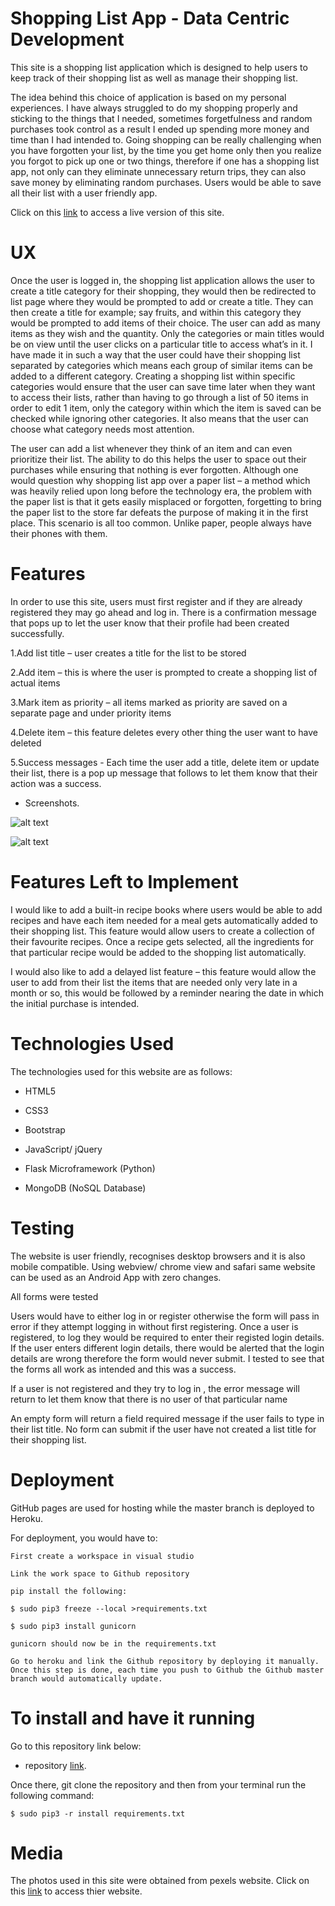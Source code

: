 
# Shopping List App - Data Centric Development

This site is a shopping list application which is designed to help users to keep track of their shopping list as well as manage their shopping list.

The idea behind this choice of application is based on my personal experiences. I have always struggled to do my shopping properly and sticking to the things that I needed, sometimes forgetfulness and random purchases took control as a result I ended up spending more money and time than I had intended to. Going shopping can be really challenging when you have forgotten your list, by the time you get home only then you realize you forgot to pick up one or two things, therefore if one has a shopping list app, not only can they eliminate unnecessary return trips, they can also save money by eliminating random purchases. Users would be able to save all their list with a user friendly app.

Click on this [link](https://dollys-shopping-list.herokuapp.com/) to access a live version of this site.

# UX

Once the user is logged in, the shopping list application allows the user to create a title category for their shopping, they would then be redirected to list page where they would be prompted to add or create a title. They can then create a title for example; say fruits, and within this category they would be prompted to add items of their choice. The user can add as many items as they wish and the quantity. Only the categories or main titles would be on view until the user clicks on a particular title to access what’s in it. I have made it in such a way that the user could have their shopping list separated by categories which means each group of similar items can be added to a different category. Creating a shopping list within specific categories would ensure that the user can save time later when they want to access their lists, rather than having to go through a list of 50 items in order to edit 1 item, only the category within which the item is saved can be checked while ignoring other categories. It also means that the user can choose what category needs most attention.

The user can add a list whenever they think of an item and can even prioritize their list. The ability to do this helps the user to space out their purchases while ensuring that nothing is ever forgotten. Although one would question why shopping list app  over a paper list – a method which was heavily relied upon long before the technology era, the problem with the paper list is that it gets easily misplaced or forgotten, forgetting to bring the paper list to the store far defeats the purpose of making it in the first place. This scenario is all too common. Unlike paper, people always have their phones with them.

# Features

In order to use this site, users must first register and if they are already registered they may go ahead and log in. There is a confirmation message that pops up to let the user know that their profile had been created successfully.

1.Add list title – user creates a title for the list to be stored

2.Add item – this is where the user is prompted to create a shopping list of actual items

3.Mark item as priority – all items marked as priority are saved on a separate page and under priority items

4.Delete item – this feature deletes every other thing the user want to have deleted

5.Success messages - Each time the user add a title, delete item or update their list, there is a pop up message that follows to let them know that their action was a success.


* Screenshots.

![alt text](https://github.com/DollyGt/my_shopping_list_app/blob/master/static/image/screenshot1.png)

![alt text](https://github.com/DollyGt/my_shopping_list_app/blob/master/static/image/screenshot2.png)


# Features Left to Implement

I would like to add a built-in recipe books where users would be able to add recipes and have each item needed for a meal gets automatically added to their shopping list. This feature would allow users to create a collection of their favourite recipes. Once a recipe gets selected, all the ingredients for that particular recipe would be added to the  shopping list automatically.

I would also like to add a delayed list feature – this feature would allow the user to add from their list the items that are needed only very late in a month or so, this would be followed by a reminder nearing the date in which the initial purchase is intended.

# Technologies Used

The technologies used for this website are as follows:

* HTML5

* CSS3

* Bootstrap

* JavaScript/ jQuery

* Flask Microframework (Python)

* MongoDB (NoSQL Database)

# Testing

The website is user friendly, recognises  desktop browsers and it is also mobile compatible. Using webview/ chrome view and safari same website can be used as an Android App with zero changes. 

All forms were tested

Users would have to either log in or register otherwise the form will pass in error if they attempt logging in without first registering. Once a user is registered, to log they would be required to enter their registed login details. If the user enters different login details, there would be alerted that the login details are wrong therefore the form would never submit. I tested to see that the forms all work as intended and this was a success.

If a user is not registered and they try to log in , the error message will return to let them know that there is no user of that particular name

An empty form will return a field required message if the user fails to type in their list title. No form can submit if the user have not created a list title for their shopping list.

# Deployment

GitHub pages are used for hosting while the master branch is deployed to Heroku. 

For deployment, you would have to:

`First create a workspace in visual studio`

`Link the work space to Github repository`

`pip install the following:`

`$ sudo pip3 freeze --local >requirements.txt`

`$ sudo pip3 install gunicorn`

`gunicorn should now be in the requirements.txt`

`Go to heroku and link the Github repository by deploying it manually. Once this step is done, each time you push to Github the Github master branch would automatically update.`


# To install and have it running

Go to this repository link below:

* repository [link](https://github.com/DollyGt/my_shopping_list_app).

Once there, git clone the repository and then from your terminal run the following command:

`$ sudo pip3 -r install requirements.txt`

# Media

The photos used in this site were obtained from pexels website. Click on this [link](https://www.pexels.com/) to access thier website.


